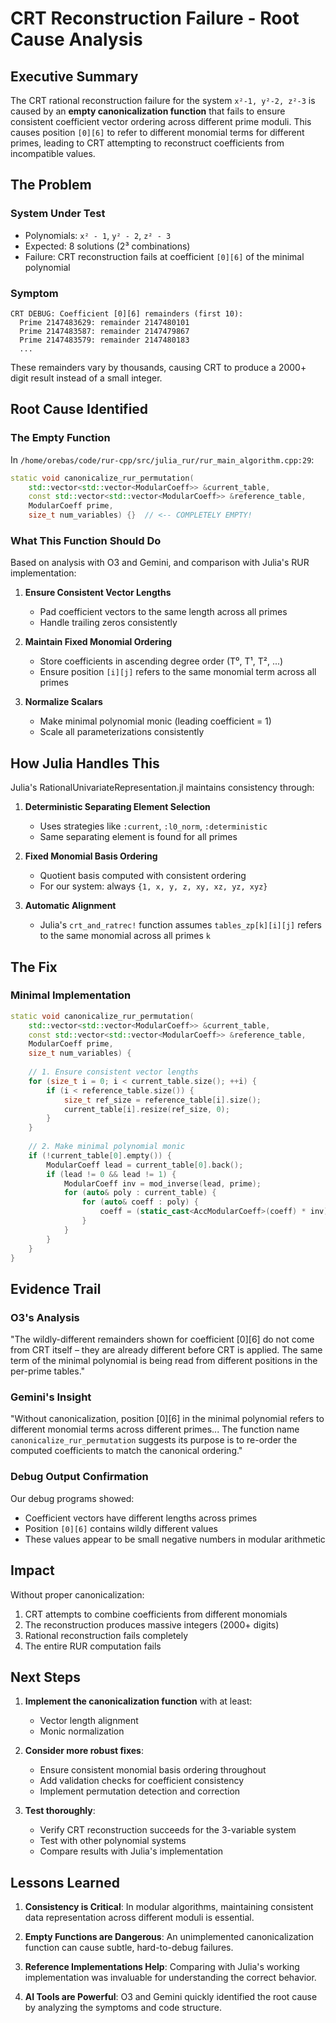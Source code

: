 # CRT Reconstruction Failure - Root Cause Analysis

## Executive Summary

The CRT rational reconstruction failure for the system `x²-1, y²-2, z²-3` is caused by an **empty canonicalization function** that fails to ensure consistent coefficient vector ordering across different prime moduli. This causes position `[0][6]` to refer to different monomial terms for different primes, leading to CRT attempting to reconstruct coefficients from incompatible values.

## The Problem

### System Under Test
- Polynomials: `x² - 1`, `y² - 2`, `z² - 3`
- Expected: 8 solutions (2³ combinations)
- Failure: CRT reconstruction fails at coefficient `[0][6]` of the minimal polynomial

### Symptom
```
CRT DEBUG: Coefficient [0][6] remainders (first 10):
  Prime 2147483629: remainder 2147480101  
  Prime 2147483587: remainder 2147479867
  Prime 2147483579: remainder 2147480183
  ...
```
These remainders vary by thousands, causing CRT to produce a 2000+ digit result instead of a small integer.

## Root Cause Identified

### The Empty Function
In `/home/orebas/code/rur-cpp/src/julia_rur/rur_main_algorithm.cpp:29`:

```cpp
static void canonicalize_rur_permutation(
    std::vector<std::vector<ModularCoeff>> &current_table,
    const std::vector<std::vector<ModularCoeff>> &reference_table,
    ModularCoeff prime,
    size_t num_variables) {}  // <-- COMPLETELY EMPTY!
```

### What This Function Should Do

Based on analysis with O3 and Gemini, and comparison with Julia's RUR implementation:

1. **Ensure Consistent Vector Lengths**
   - Pad coefficient vectors to the same length across all primes
   - Handle trailing zeros consistently

2. **Maintain Fixed Monomial Ordering**
   - Store coefficients in ascending degree order (T⁰, T¹, T², ...)
   - Ensure position `[i][j]` refers to the same monomial term across all primes

3. **Normalize Scalars**
   - Make minimal polynomial monic (leading coefficient = 1)
   - Scale all parameterizations consistently

## How Julia Handles This

Julia's RationalUnivariateRepresentation.jl maintains consistency through:

1. **Deterministic Separating Element Selection**
   - Uses strategies like `:current`, `:l0_norm`, `:deterministic`
   - Same separating element is found for all primes

2. **Fixed Monomial Basis Ordering**
   - Quotient basis computed with consistent ordering
   - For our system: always `{1, x, y, z, xy, xz, yz, xyz}`

3. **Automatic Alignment**
   - Julia's `crt_and_ratrec!` function assumes `tables_zp[k][i][j]` refers to the same monomial across all primes `k`

## The Fix

### Minimal Implementation

```cpp
static void canonicalize_rur_permutation(
    std::vector<std::vector<ModularCoeff>> &current_table,
    const std::vector<std::vector<ModularCoeff>> &reference_table,
    ModularCoeff prime,
    size_t num_variables) {
    
    // 1. Ensure consistent vector lengths
    for (size_t i = 0; i < current_table.size(); ++i) {
        if (i < reference_table.size()) {
            size_t ref_size = reference_table[i].size();
            current_table[i].resize(ref_size, 0);
        }
    }
    
    // 2. Make minimal polynomial monic
    if (!current_table[0].empty()) {
        ModularCoeff lead = current_table[0].back();
        if (lead != 0 && lead != 1) {
            ModularCoeff inv = mod_inverse(lead, prime);
            for (auto& poly : current_table) {
                for (auto& coeff : poly) {
                    coeff = (static_cast<AccModularCoeff>(coeff) * inv) % prime;
                }
            }
        }
    }
}
```

## Evidence Trail

### O3's Analysis
"The wildly-different remainders shown for coefficient [0][6] do not come from CRT itself – they are already different before CRT is applied. The same term of the minimal polynomial is being read from different positions in the per-prime tables."

### Gemini's Insight
"Without canonicalization, position [0][6] in the minimal polynomial refers to different monomial terms across different primes... The function name `canonicalize_rur_permutation` suggests its purpose is to re-order the computed coefficients to match the canonical ordering."

### Debug Output Confirmation
Our debug programs showed:
- Coefficient vectors have different lengths across primes
- Position `[0][6]` contains wildly different values
- These values appear to be small negative numbers in modular arithmetic

## Impact

Without proper canonicalization:
1. CRT attempts to combine coefficients from different monomials
2. The reconstruction produces massive integers (2000+ digits)
3. Rational reconstruction fails completely
4. The entire RUR computation fails

## Next Steps

1. **Implement the canonicalization function** with at least:
   - Vector length alignment
   - Monic normalization
   
2. **Consider more robust fixes**:
   - Ensure consistent monomial basis ordering throughout
   - Add validation checks for coefficient consistency
   - Implement permutation detection and correction

3. **Test thoroughly**:
   - Verify CRT reconstruction succeeds for the 3-variable system
   - Test with other polynomial systems
   - Compare results with Julia's implementation

## Lessons Learned

1. **Consistency is Critical**: In modular algorithms, maintaining consistent data representation across different moduli is essential.

2. **Empty Functions are Dangerous**: An unimplemented canonicalization function can cause subtle, hard-to-debug failures.

3. **Reference Implementations Help**: Comparing with Julia's working implementation was invaluable for understanding the correct behavior.

4. **AI Tools are Powerful**: O3 and Gemini quickly identified the root cause by analyzing the symptoms and code structure.